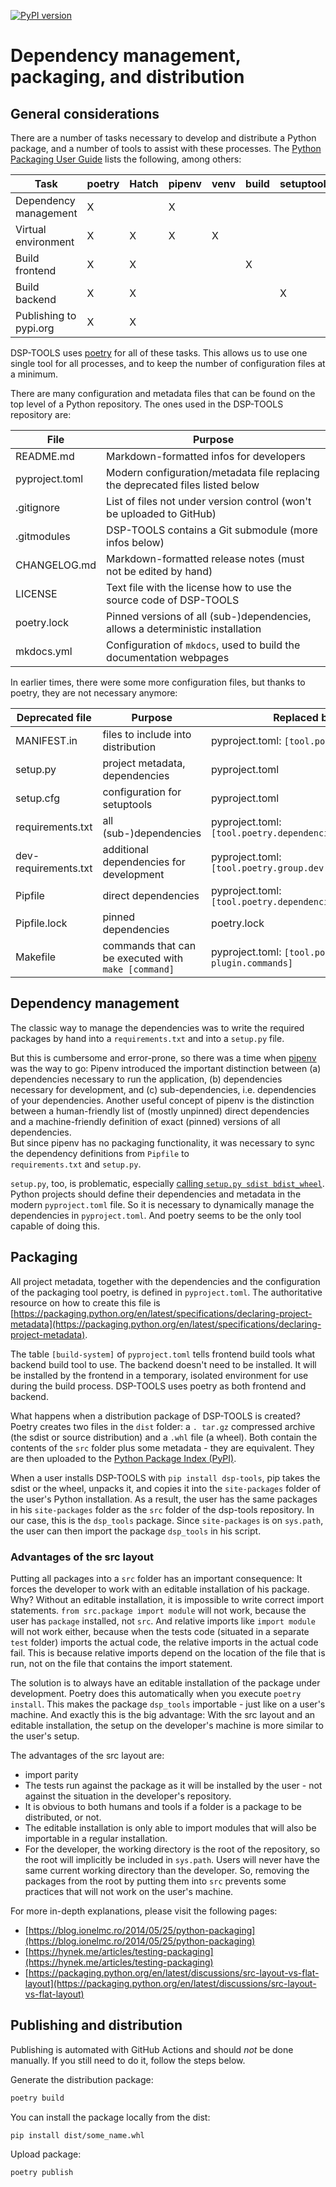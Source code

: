 [![PyPI version](https://badge.fury.io/py/dsp-tools.svg)](https://badge.fury.io/py/dsp-tools)

# Dependency management, packaging, and distribution

## General considerations

There are a number of tasks necessary to develop and distribute a Python package, and a number of tools to assist with 
these processes. The [Python Packaging User Guide](https://packaging.python.org) lists the following, among others:

| Task                   | poetry | Hatch | pipenv | venv | build | setuptools | flit | twine |
| ---------------------- | ------ | ----- | ------ | ---- | ----- | ---------- | ---- | ----- |
| Dependency management  | X      |       | X      |      |       |            |      |       |
| Virtual environment    | X      | X     | X      | X    |       |            |      |       |
| Build frontend         | X      | X     |        |      | X     |            |      |       |
| Build backend          | X      | X     |        |      |       | X          | X    |       |
| Publishing to pypi.org | X      | X     |        |      |       |            | X    | X     |

DSP-TOOLS uses [poetry](https://python-poetry.org) for all of these tasks. This allows us to use one single tool 
for all processes, and to keep the number of configuration files at a minimum. 

There are many configuration and metadata files that can be found on the top level of a Python repository. The ones 
used in the DSP-TOOLS repository are:

| File           | Purpose                                                                        |
| -------------- | ------------------------------------------------------------------------------ |
| README.md      | Markdown-formatted infos for developers                                        |
| pyproject.toml | Modern configuration/metadata file replacing the deprecated files listed below |
| .gitignore     | List of files not under version control (won't be uploaded to GitHub)          |
| .gitmodules    | DSP-TOOLS contains a Git submodule (more infos below)                          |
| CHANGELOG.md   | Markdown-formatted release notes (must not be edited by hand)                  |
| LICENSE        | Text file with the license how to use the source code of DSP-TOOLS             |
| poetry.lock    | Pinned versions of all (sub-)dependencies, allows a deterministic installation |
| mkdocs.yml     | Configuration of `mkdocs`, used to build the documentation webpages            |

In earlier times, there were some more configuration files, but thanks to poetry, they are not necessary anymore:

| Deprecated file      | Purpose                                             | Replaced by                                            |
| -------------------- | --------------------------------------------------- | ------------------------------------------------------ |
| MANIFEST.in          | files to include into distribution                  | pyproject.toml: `[tool.poetry.include]`                |
| setup.py             | project metadata, dependencies                      | pyproject.toml                                         |
| setup.cfg            | configuration for setuptools                        | pyproject.toml                                         |
| requirements.txt     | all (sub-)dependencies                              | pyproject.toml: `[tool.poetry.dependencies]`           |
| dev-requirements.txt | additional dependencies for development             | pyproject.toml: `[tool.poetry.group.dev.dependencies]` |
| Pipfile              | direct dependencies                                 | pyproject.toml: `[tool.poetry.dependencies]`           |
| Pipfile.lock         | pinned dependencies                                 | poetry.lock                                            |
| Makefile             | commands that can be executed with `make [command]` | pyproject.toml: `[tool.poetry-exec-plugin.commands]`   |



## Dependency management

The classic way to manage the dependencies was to write the required packages by hand into a `requirements.txt` and 
into a `setup.py` file. 

But this is cumbersome and error-prone, so there was a time when [pipenv](https://pipenv.pypa.io/en/latest/) was the 
way to go: Pipenv introduced the important distinction between (a) dependencies necessary to run the application, 
(b) dependencies necessary for development, and (c) sub-dependencies, i.e. dependencies of your dependencies. Another 
useful concept of pipenv is the distinction between a human-friendly list of (mostly unpinned) direct dependencies and 
a machine-friendly definition of exact (pinned) versions of all dependencies.  
But since pipenv has no packaging functionality, it was necessary to sync the dependency definitions from `Pipfile` to  
`requirements.txt` and `setup.py`.  

`setup.py`, too, is problematic, especially 
[calling `setup.py sdist bdist_wheel`](https://blog.ganssle.io/articles/2021/10/setup-py-deprecated.html#summary). 
Python projects should define their dependencies and metadata in the modern `pyproject.toml` file. So it is 
necessary to dynamically manage the dependencies in `pyproject.toml`. And poetry seems to be the only tool capable 
of doing this.


## Packaging 

All project metadata, together with the dependencies and the configuration of the packaging tool poetry, is defined in 
`pyproject.toml`. The authoritative resource on how to create this file is 
[https://packaging.python.org/en/latest/specifications/declaring-project-metadata](https://packaging.python.org/en/latest/specifications/declaring-project-metadata).

The table `[build-system]` of `pyproject.toml` tells frontend build tools what backend build tool to use. The backend 
doesn't need to be installed. It will be installed by the frontend in a temporary, isolated environment for use during 
the build process. DSP-TOOLS uses poetry as both frontend and backend.

What happens when a distribution package of DSP-TOOLS is created? Poetry creates two files in the `dist` folder: a `.
tar.gz` compressed archive (the sdist or source distribution) and a `.whl` file (a wheel). Both contain the contents of 
the `src` folder plus some metadata - they are equivalent. They are then uploaded to the 
[Python Package Index (PyPI)](https://pypi.org/).  

When a user installs DSP-TOOLS with `pip install dsp-tools`, pip takes the sdist or the wheel, unpacks it, and copies 
it into the `site-packages` folder of the user's Python installation. As a result, the user has the same packages in 
his `site-packages` folder as the `src` folder of the dsp-tools repository. In our case, this is the `dsp_tools` 
package. Since `site-packages` is on `sys.path`, the user can then import the package `dsp_tools` in his script.


### Advantages of the src layout

Putting all packages into a `src` folder has an important consequence: It forces the developer to work with an 
editable installation of his package. Why? Without an editable installation, it is impossible to write correct import 
statements. `from src.package import module` will not work, because the user has `package` installed, not `src`. And 
relative imports like `import module` will not work either, because when the tests code (situated in a separate 
`test` folder) imports the actual code, the relative imports in the actual code fail. This is because relative imports 
depend on the location of the file that is run, not on the file that contains the import statement. 

The solution is to always have an editable installation of the package under development. Poetry does this 
automatically when you execute `poetry install`. This makes the package `dsp_tools` importable - just like on a 
user's machine. And exactly this is the big advantage: With the src layout and an editable installation, the setup on 
the developer's machine is more similar to the user's setup. 

The advantages of the src layout are:

  - import parity
  - The tests run against the package as it will be installed by the user - not against the situation in the 
    developer's repository.
  - It is obvious to both humans and tools if a folder is a package to be distributed, or not.
  - The editable installation is only able to import modules that will also be importable in a regular installation.
  - For the developer, the working directory is the root of the repository, so the root will implicitly be included in 
    `sys.path`. Users will never have the same current working directory than the developer. So, removing the packages 
    from the root by putting them into `src` prevents some practices that will not work on the user's machine. 

For more in-depth explanations, please visit the following pages:

  - [https://blog.ionelmc.ro/2014/05/25/python-packaging](https://blog.ionelmc.ro/2014/05/25/python-packaging)
  - [https://hynek.me/articles/testing-packaging](https://hynek.me/articles/testing-packaging)
  - [https://packaging.python.org/en/latest/discussions/src-layout-vs-flat-layout](https://packaging.python.org/en/latest/discussions/src-layout-vs-flat-layout)


## Publishing and distribution

Publishing is automated with GitHub Actions and should _not_ be done manually. If you still need to do it, follow the
steps below.

Generate the distribution package:

```bash
poetry build
```

You can install the package locally from the dist:

```bash
pip install dist/some_name.whl
```

Upload package:

```bash
poetry publish
```

